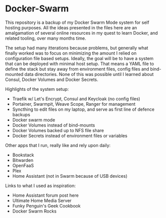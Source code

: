# Docker-Swarm

This repository is a backup of my Docker Swarm Mode system for self hosting purposes. All the ideas presented in the files here are an amalgamation of several online resources in my quest to learn Docker, and related tooling, over many months time.

The setup had many itterations because problems, but generally what finally worked was to focus on minimizing the amount I relied on configuration file based setups.  Ideally, the goal will be to have a system that can be deployed with minimal host setup.  That means a YAML file to define the stack but stay away from environment files, config files and bind-mounted data directories.  None of this was possible until I learned about Consul, Docker Volumes and Docker Secrets.

Highlights of the system setup:

- Traefik w/ Let's Encrypt, Consul and Keycloak (no config files)
- Portainer, Swarmpit, Weave Scope, Ranger for management
- Syncthing to edit files on my laptop, and serve as first line of defence backups
- Docker swarm mode
- Docker Volumes instead of bind-mounts
- Docker Volumes backed up to NFS file share
- Docker Secrets instead of environment files or variables

Other apps that I run, really like and rely upon daily:

- Bookstack
- Bitwarden
- OpenFaaS
- Plex
- Home Assistant (not in Swarm because of USB devices)

Links to what I used as inspiration:

- Home Assistant forum post here
- Ultimate Home Media Server
- Funky Penguin's Geek Cookbook
- Docker Swarm Rocks
